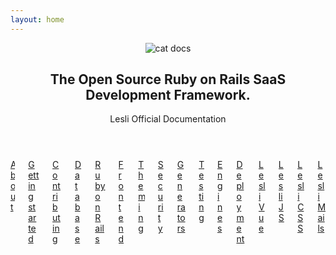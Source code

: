 ```yaml
---
layout: home
---
```


<header class="hero is-medium docs-header">
    <section class="hero-body">
        <img class="m-auto" alt="cat docs" src="/images/cats/docs.svg" />
        <h1 class="title">
            The Open Source Ruby on Rails <span class="accent">SaaS Development Framework.</span>
        </h1>
        <p class="description">
            Lesli Official Documentation
        </p>
    </section>
</header>

<section class="container docs-content">
    <div class="columns">
        <div class="column">
            <a href="/docs/about/">
                <span class="icon">
                    <i class="ri-heart-line"></i>
                </span>
                About
            </a>
        </div>
        <div class="column">
            <a href="/docs/lesli/5x/getting-started/">
                <span class="icon">
                    <i class="ri-send-plane-line"></i>
                </span>
                Getting started
            </a>
        </div>
        <div class="column">
            <a href="/docs/lesli/5x/contributing/">
                <span class="icon">
                    <i class="ri-git-pull-request-line"></i>
                </span>
                Contributing
            </a>
        </div>
        <div class="column">
            <a href="/docs/lesli/5x/database/">
                <span class="icon">
                    <i class="ri-database-line"></i>
                </span>
                Database
            </a>
        </div>
        <div class="column">
            <a href="/docs/lesli/5x/ruby-on-rails/">
                <span class="icon">
                    <i class="ri-server-line"></i>
                </span>
                Ruby on Rails
            </a>
        </div>
        <div class="column">
            <a href="/docs/lesli/5x/theming/">
                <span class="icon">
                    <i class="ri-window-line"></i>
                </span>
                Frontend
            </a>
        </div>
        <div class="column">
            <a href="/docs/lesli/5x/theming/">
                <span class="icon">
                    <i class="ri-palette-line"></i>
                </span>
                Theming
            </a>
        </div>
        <div class="column">
            <a href="/docs/lesli/5x/security/">
                <span class="icon">
                    <i class="ri-shield-line"></i>
                </span>
                Security
            </a>
        </div>
        <div class="column">
            <a href="/docs/lesli/5x/generators/">
                <span class="icon">
                    <i class="ri-code-line"></i>
                </span>
                Generators
            </a>
        </div>
        <div class="column">
            <a href="/docs/lesli/5x/testing/">
                <span class="icon">
                    <i class="ri-bug-line"></i>
                </span>
                Testing
            </a>
        </div>
        <div class="column">
            <a href="/docs/lesli/5x/engines/">
                <span class="icon">
                    <i class="ri-shapes-line"></i>
                </span>
                Engines
            </a>
        </div>
        <div class="column">
            <a href="/docs/lesli/5x/deployment/">
                <span class="icon">
                    <i class="ri-flashlight-line"></i>
                </span>
                Deployment
            </a>
        </div>
        <div class="column">
            <a href="/docs/lesli-vue/1x/">
                <span class="icon">
                    <i class="ri-vuejs-line"></i>
                </span>
                Lesli Vue
            </a>
        </div>
        <div class="column">
            <a href="/docs/lesli-js/1x/">
                <span class="icon">
                    <i class="ri-javascript-line"></i>
                </span>
                Lesli JS
            </a>
        </div>
        <div class="column">
            <a href="/docs/lesli-css/1x/">
                <span class="icon">
                    <i class="ri-css3-line"></i>
                </span>
                Lesli CSS
            </a>
        </div>
        <div class="column">
            <a href="/docs/lesli-mails/1x/">
                <span class="icon">
                    <i class="ri-mail-open-line"></i>
                </span>
                Lesli Mails
            </a>
        </div>
    </div>
</section>

<style>
    @import "./.vitepress/theme/stylesheets/page.scss";
</style>

